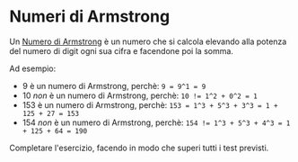 # Numeri di Armstrong

Un [Numero di Armstrong](https://en.wikipedia.org/wiki/Narcissistic_number) è un numero che si calcola elevando alla potenza del numero di digit ogni sua cifra e facendone poi la somma.

Ad esempio:

- 9 è un numero di Armstrong, perchè: `9 = 9^1 = 9`
- 10 *non* è un numero di Armstrong, perchè: `10 != 1^2 + 0^2 = 1`
- 153 è un numero di Armstrong, perchè: `153 = 1^3 + 5^3 + 3^3 = 1 + 125 + 27 = 153`
- 154 *non* è un numero di Armstrong, perchè: `154 != 1^3 + 5^3 + 4^3 = 1 + 125 + 64 = 190`

Completare l'esercizio, facendo in modo che superi tutti i test previsti.
